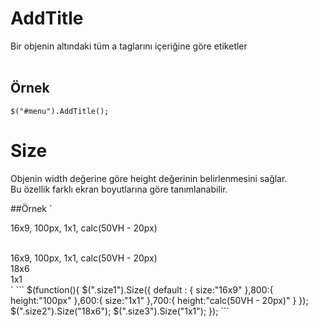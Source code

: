 # AddTitle
Bir objenin altındaki tüm a taglarını içeriğine göre etiketler
<br /><br />
## Örnek
`$("#menu").AddTitle();`



# Size
Objenin width değerine göre height değerinin belirlenmesini sağlar.<br />
Bu özellik farklı ekran boyutlarına göre tanımlanabilir.

##Örnek
`<div class="size1">16x9, 100px, 1x1, calc(50VH - 20px)</div><br>
<div class="size1">16x9, 100px, 1x1, calc(50VH - 20px)</div>
<div class="size2">18x6</div>
<div class="size3">1x1</div>
`
```
$(function(){
	$(".size1").Size({
		default : {
			size:"16x9"
		},800:{
			height:"100px"
		},600:{
			size:"1x1"
		},700:{
			height:"calc(50VH - 20px)"
		}
	});
	$(".size2").Size("18x6");
	$(".size3").Size("1x1");
});
```

